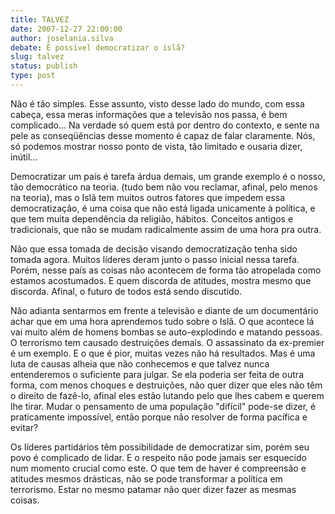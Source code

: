 ```yaml
---
title: TALVEZ
date: 2007-12-27 22:00:00
author: joselania.silva
debate: É possível democratizar o islã?
slug: talvez
status: publish 
type: post
---
```


Não é tão simples. Esse assunto, visto desse lado do mundo, com essa cabeça, essa meras informações que a televisão nos passa, é bem complicado... Na verdade só quem está por dentro do contexto, e sente na pele as conseqüências desse momento é capaz de falar claramente. Nós, só podemos mostrar nosso ponto de vista, tão limitado e ousaria dizer, inútil...   

Democratizar um país é tarefa árdua demais, um grande exemplo é o nosso, tão democrático na teoria. (tudo bem não vou reclamar, afinal, pelo menos na teoria), mas o Islã tem muitos outros fatores que impedem essa democratização, é uma coisa que não está ligada unicamente à política, e que tem muita dependência da religião, hábitos. Conceitos antigos e tradicionais, que não se mudam radicalmente assim de uma hora pra outra.  

Não que essa tomada de decisão visando democratização tenha sido tomada agora. Muitos líderes deram junto o passo inicial nessa tarefa. Porém, nesse país as coisas não acontecem de forma tão atropelada como estamos acostumados. E quem discorda de atitudes, mostra mesmo que discorda. Afinal, o futuro de todos está sendo discutido.  

Não adianta sentarmos em frente a televisão e diante de um documentário achar que em uma hora aprendemos tudo sobre o Islã. O que acontece lá vai muito além de homens bombas se auto-explodindo e matando pessoas. O terrorismo tem causado destruições demais. O assassinato da ex-premier é um exemplo. E o que é pior, muitas vezes não há resultados. Mas é uma luta de causas alheia que não conhecemos e que talvez nunca entenderemos o suficiente para julgar. Se ela poderia ser feita de outra forma, com menos choques e destruições, não quer dizer que eles não têm o direito de fazê-lo, afinal eles estão lutando pelo que lhes cabem e querem lhe tirar. Mudar o pensamento de uma população "difícil" pode-se dizer, é praticamente impossível, então porque não resolver de forma pacífica e evitar?  

Os líderes partidários têm possibilidade de democratizar sim, porém seu povo é complicado de lidar. E o respeito não pode jamais ser esquecido num momento crucial como este. O que tem de haver é compreensão e atitudes mesmos drásticas, não se pode transformar a política em terrorismo. Estar no mesmo patamar não quer dizer fazer as mesmas coisas.   

